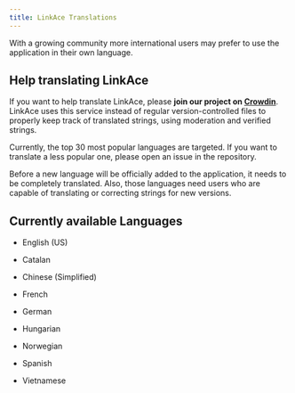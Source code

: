 ```yaml
---
title: LinkAce Translations
---
```


With a growing community more international users may prefer to use the application in their own language.


## Help translating LinkAce

If you want to help translate LinkAce, please **join our project on [Crowdin](https://crowdin.com/project/linkace)**. LinkAce uses this service instead of regular version-controlled files to properly keep track of translated strings, using moderation and verified strings.

Currently, the top 30 most popular languages are targeted. If you want to translate a less popular one, please open an issue in the repository.

Before a new language will be officially added to the application, it needs to be completely translated. Also, those languages need users who are capable of translating or correcting strings for new versions.


## Currently available Languages

* English (US)

* Catalan
* Chinese (Simplified)
* French
* German
* Hungarian
* Norwegian
* Spanish
* Vietnamese
